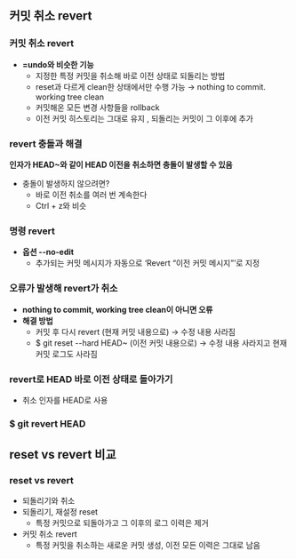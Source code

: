 ## 커밋 취소 revert

### 커밋 취소 revert
- **=undo와 비슷한 기능**
    - 지정한 특정 커밋을 취소해 바로 이전 상태로 되돌리는 방법
    - reset과 다르게 clean한 상태에서만 수행 가능
        → nothing to commit. working tree clean
    - 커밋해온 모든 변경 사항들을 rollback
    - 이전 커밋 히스토리는 그대로 유지 , 되돌리는 커밋이 그 이후에 추가

### revert 충돌과 해결
**인자가 HEAD~와 같이 HEAD 이전을 취소하면 충돌이 발생할 수 있음**
- 충돌이 발생하지 않으려면?
    - 바로 이전 취소를 여러 번 계속한다
    - Ctrl + z와 비슷

### 명령 revert
- **옵션 --no-edit**
    - 추가되는 커밋 메시지가 자동으로 ‘Revert “이전 커밋 메시지”’로 지정

### 오류가 발생해 revert가 취소
- **nothing to commit, working tree clean이 아니면 오류**
- **해결 방법**
    - 커밋 후 다시 revert (현재 커밋 내용으로)
        → 수정 내용 사라짐
    - $ git reset --hard HEAD~ (이전 커밋 내용으로)
        → 수정 내용 사라지고 현재 커밋 로그도 사라짐

### revert로 HEAD 바로 이전 상태로 돌아가기
- 취소 인자를 HEAD로 사용

### $ git revert HEAD

## reset vs revert 비교

### reset vs revert
- 되돌리기와 취소
- 되돌리기, 재설정 reset
    - 특정 커밋으로 되돌아가고 그 이후의 로그 이력은 제거
- 커밋 취소 revert
    - 특정 커밋을 취소하는 새로운 커밋 생성, 이전 모든 이력은 그대로 남음
